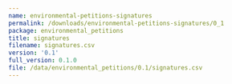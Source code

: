 ```yaml
---
name: environmental-petitions-signatures
permalink: /downloads/environmental-petitions-signatures/0_1
package: environmental_petitions
title: signatures
filename: signatures.csv
version: '0.1'
full_version: 0.1.0
file: /data/environmental_petitions/0.1/signatures.csv
---
```

